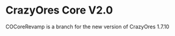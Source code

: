 CrazyOres Core V2.0
===============================================================================
COCoreRevamp is a branch for the new version of CrazyOres 1.7.10
